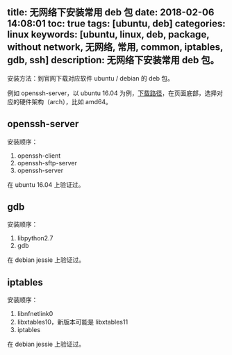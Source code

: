 title: 无网络下安装常用 deb 包
date: 2018-02-06 14:08:01
toc: true
tags: [ubuntu, deb]
categories: linux
keywords: [ubuntu, linux, deb, package, without network, 无网络, 常用, common, iptables, gdb, ssh]
description: 无网络下安装常用 deb 包。
---

安装方法：到官网下载对应软件 ubuntu / debian 的 deb 包。

例如 openssh-server，以 ubuntu 16.04 为例，[下载路径](https://packages.ubuntu.com/xenial/openssh-server)，在页面底部，选择对应的硬件架构（arch），比如 amd64。

## openssh-server

安装顺序：

1. openssh-client
2. openssh-sftp-server
3. openssh-server

在 ubuntu 16.04 上验证过。

## gdb

安装顺序：

1. libpython2.7
2. gdb

在 debian jessie 上验证过。

## iptables

安装顺序：

1. libnfnetlink0
2. libxtables10，新版本可能是 libxtables11
3. iptables

在 debian jessie 上验证过。

